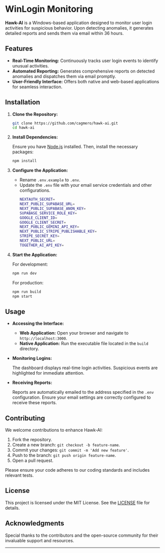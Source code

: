 # WinLogin Monitoring

**Hawk-AI** is a Windows-based application designed to monitor user login activities for suspicious behavior. Upon detecting anomalies, it generates detailed reports and sends them via email within 36 hours.

## Features

- **Real-Time Monitoring:** Continuously tracks user login events to identify unusual activities.
- **Automated Reporting:** Generates comprehensive reports on detected anomalies and dispatches them via email promptly.
- **User-Friendly Interface:** Offers both native and web-based applications for seamless interaction.

## Installation

1. **Clone the Repository:**

   ```bash
   git clone https://github.com/cagmero/hawk-ai.git
   cd hawk-ai
   ```

2. **Install Dependencies:**

   Ensure you have [Node.js](https://nodejs.org/) installed. Then, install the necessary packages:

   ```bash
   npm install
   ```

3. **Configure the Application:**

   - Rename `.env.example` to `.env`.
   - Update the `.env` file with your email service credentials and other configurations.
        ```bash
        NEXTAUTH_SECRET=
        NEXT_PUBLIC_SUPABASE_URL=
        NEXT_PUBLIC_SUPABASE_ANON_KEY=
        SUPABASE_SERVICE_ROLE_KEY=
        GOOGLE_CLIENT_ID=
        GOOGLE_CLIENT_SECRET=
        NEXT_PUBLIC_GEMINI_API_KEY=
        NEXT_PUBLIC_STRIPE_PUBLISHABLE_KEY=
        STRIPE_SECRET_KEY=
        NEXT_PUBLIC_URL=
        TOGETHER_AI_API_KEY=

4. **Start the Application:**

   For development:

   ```bash
   npm run dev
   ```

   For production:

   ```bash
   npm run build
   npm start
   ```

## Usage

- **Accessing the Interface:**

  - **Web Application:** Open your browser and navigate to `http://localhost:3000`.
  - **Native Application:** Run the executable file located in the `build` directory.

- **Monitoring Logins:**

  The dashboard displays real-time login activities. Suspicious events are highlighted for immediate attention.

- **Receiving Reports:**

  Reports are automatically emailed to the address specified in the `.env` configuration. Ensure your email settings are correctly configured to receive these reports.

## Contributing

We welcome contributions to enhance Hawk-AI:

1. Fork the repository.
2. Create a new branch: `git checkout -b feature-name`.
3. Commit your changes: `git commit -m 'Add new feature'`.
4. Push to the branch: `git push origin feature-name`.
5. Open a pull request.

Please ensure your code adheres to our coding standards and includes relevant tests.

## License

This project is licensed under the MIT License. See the [LICENSE](LICENSE) file for details.

## Acknowledgments

Special thanks to the contributors and the open-source community for their invaluable support and resources.

---
